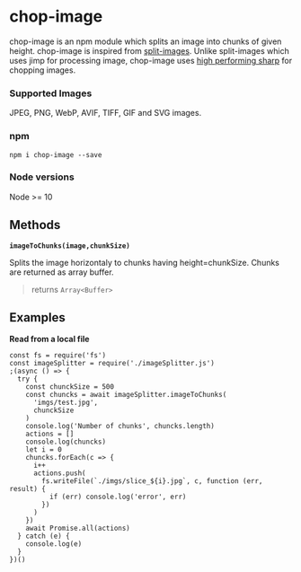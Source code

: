 # chop-image

chop-image is an npm module which splits an image into chunks of given height. chop-image is inspired from [split-images](https://www.npmjs.com/package/split-images). Unlike split-images which uses jimp for processing image, chop-image uses [high performing sharp](https://sharp.pixelplumbing.com/performance) for chopping images.

### Supported Images
JPEG, PNG, WebP, AVIF, TIFF, GIF and SVG images.

### npm
`npm i chop-image --save`

### Node versions
Node >= 10

## Methods
**`imageToChunks(image,chunkSize)`**

Splits the image horizontaly to chunks having height=chunkSize. Chunks are returned as array buffer.

> returns `Array<Buffer>` 

## Examples
**Read from a local file**
```
const fs = require('fs')
const imageSplitter = require('./imageSplitter.js')
;(async () => {
  try {
    const chunckSize = 500
    const chuncks = await imageSplitter.imageToChunks(
      'imgs/test.jpg',
      chunckSize
    )
    console.log('Number of chunks', chuncks.length)
    actions = []
    console.log(chuncks)
    let i = 0
    chuncks.forEach(c => {
      i++
      actions.push(
        fs.writeFile(`./imgs/slice_${i}.jpg`, c, function (err, result) {
          if (err) console.log('error', err)
        })
      )
    })
    await Promise.all(actions)
  } catch (e) {
    console.log(e)
  }
})()
```